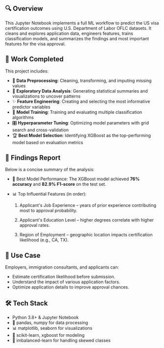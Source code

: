## 🔍 Overview
This Jupyter Notebook implements a full ML workflow to predict the US visa certification outcomes using U.S. Department of Labor OFLC datasets. It cleans and explores application data, engineers features, trains classification models, and summarizes the findings and most important features for the visa approval. 

## 📝 Work Completed
This project includes:

- 🔄 **Data Preprocessing**: Cleaning, transforming, and imputing missing values  
- 🔎 **Exploratory Data Analysis**: Generating statistical summaries and visualizations to uncover patterns  
- ✨ **Feature Engineering**: Creating and selecting the most informative predictor variables  
- 🤖 **Model Training**: Training and evaluating multiple classification algorithms  
- 🎛️ **Hyperparameter Tuning**: Optimizing model parameters with grid search and cross-validation  
- 🏆 **Best Model Selection**: Identifying XGBoost as the top-performing model based on evaluation metrics  

## 📑 Findings Report
Below is a concise summary of the analysis:

- 🎯 Best Model Performance: The XGBoost model achieved __76% accuracy__ and __82.9% F1-score__ on the test set.

- 📊 Top Influential Features (in order):

  1. Applicant's Job Experience – years of prior experience contributing most to approval probability.

  2. Applicant's Education Level – higher degrees correlate with higher approval rates.

  3. Region of Employment – geographic location impacts certification likelihood (e.g., CA, TX).

## 📂 Use Case
Employers, immigration consultants, and applicants can:
- Estimate certification likelihood before submission.
- Understand the impact of various application factors.
- Optimize application details to improve approval chances.



## 🛠️ Tech Stack
- Python 3.8+ & Jupyter Notebook
- 🔢 pandas, numpy for data processing
- 📊 matplotlib, seaborn for visualizations
- 🤖 scikit-learn, xgboost for modeling
- 🧪 imbalanced-learn for handling skewed classes

